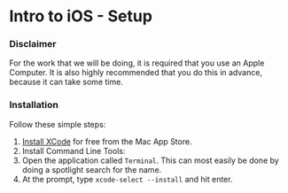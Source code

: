 # Intro to iOS - Setup

### Disclaimer
For the work that we will be doing, it is required that you use an Apple Computer. It is also highly recommended that you do this in advance, because it can take some time.

### Installation

Follow these simple steps:

1. [Install XCode](https://itunes.apple.com/us/app/xcode/id497799835) for free from the Mac App Store.
2. Install Command Line Tools:
  1. Open the application called `Terminal`. This can most easily be done by doing a spotlight search for the name.
  2. At the prompt, type `xcode-select --install` and hit enter.